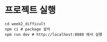 # 프로젝트 실행

```shell
cd week2_difficult
npm ci # package 설치
npm run dev # http://localhost:8080 에서 실행
```
